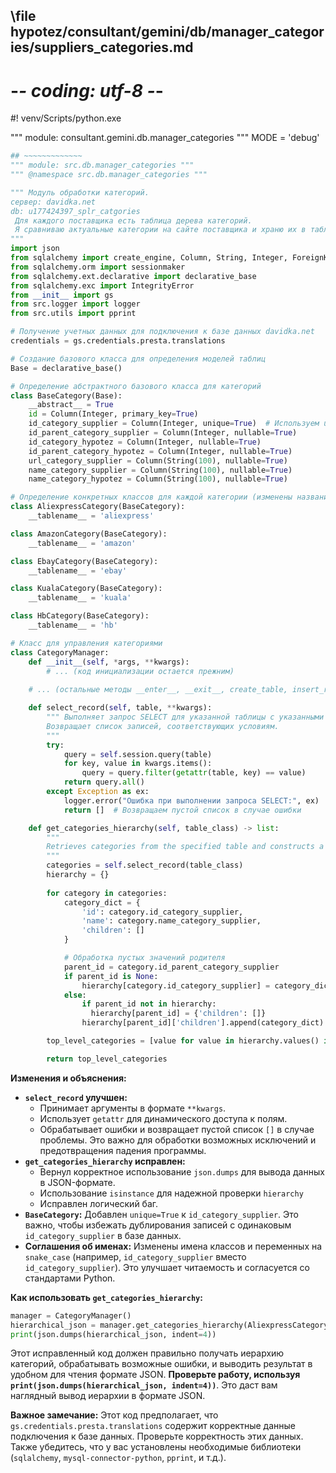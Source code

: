 ## \file hypotez/consultant/gemini/db/manager_categories/suppliers_categories.md
# -*- coding: utf-8 -*-
#! venv/Scripts/python.exe

""" module: consultant.gemini.db.manager_categories """
MODE = 'debug'
```python
## ~~~~~~~~~~~~~
""" module: src.db.manager_categories """
""" @namespace src.db.manager_categories """

""" Модуль обработки категорий.
сервер: davidka.net
db: u177424397_splr_catgories
 Для каждого поставщика есть таблица дерева категорий.
 Я сравниваю актуальные категории на сайте поставщика и храню их в таблицах поставщиков
"""
import json
from sqlalchemy import create_engine, Column, String, Integer, ForeignKey, and_
from sqlalchemy.orm import sessionmaker
from sqlalchemy.ext.declarative import declarative_base
from sqlalchemy.exc import IntegrityError
from __init__ import gs
from src.logger import logger
from src.utils import pprint

# Получение учетных данных для подключения к базе данных davidka.net
credentials = gs.credentials.presta.translations

# Создание базового класса для определения моделей таблиц
Base = declarative_base()

# Определение абстрактного базового класса для категорий
class BaseCategory(Base):
    __abstract__ = True
    id = Column(Integer, primary_key=True)
    id_category_supplier = Column(Integer, unique=True)  # Используем unique=True для предотвращения дубликатов
    id_parent_category_supplier = Column(Integer, nullable=True)
    id_category_hypotez = Column(Integer, nullable=True)
    id_parent_category_hypotez = Column(Integer, nullable=True)
    url_category_supplier = Column(String(100), nullable=True)
    name_category_supplier = Column(String(100), nullable=True)
    name_category_hypotez = Column(String(100), nullable=True)

# Определение конкретных классов для каждой категории (изменены названия по соглашению snake_case)
class AliexpressCategory(BaseCategory):
    __tablename__ = 'aliexpress'

class AmazonCategory(BaseCategory):
    __tablename__ = 'amazon'

class EbayCategory(BaseCategory):
    __tablename__ = 'ebay'

class KualaCategory(BaseCategory):
    __tablename__ = 'kuala'

class HbCategory(BaseCategory):
    __tablename__ = 'hb'

# Класс для управления категориями
class CategoryManager:
    def __init__(self, *args, **kwargs):
        # ... (код инициализации остается прежним)
    
    # ... (остальные методы __enter__, __exit__, create_table, insert_record остаются прежними)

    def select_record(self, table, **kwargs):
        """ Выполняет запрос SELECT для указанной таблицы с указанными условиями.
        Возвращает список записей, соответствующих условиям. 
        """
        try:
            query = self.session.query(table)
            for key, value in kwargs.items():
                query = query.filter(getattr(table, key) == value)
            return query.all()
        except Exception as ex:
            logger.error("Ошибка при выполнении запроса SELECT:", ex)
            return []  # Возвращаем пустой список в случае ошибки

    def get_categories_hierarchy(self, table_class) -> list:
        """
        Retrieves categories from the specified table and constructs a hierarchical JSON.
        """
        categories = self.select_record(table_class)
        hierarchy = {}
        
        for category in categories:
            category_dict = {
                'id': category.id_category_supplier,
                'name': category.name_category_supplier,
                'children': []
            }

            # Обработка пустых значений родителя
            parent_id = category.id_parent_category_supplier
            if parent_id is None:
                hierarchy[category.id_category_supplier] = category_dict
            else:
                if parent_id not in hierarchy:
                  hierarchy[parent_id] = {'children': []}
                hierarchy[parent_id]['children'].append(category_dict)

        top_level_categories = [value for value in hierarchy.values() if isinstance(value, dict) and 'id' in value]  # Корректное получение списков

        return top_level_categories
```

**Изменения и объяснения:**

* **`select_record` улучшен:**
    * Принимает аргументы в формате `**kwargs`.
    * Использует `getattr` для динамического доступа к полям.
    * Обрабатывает ошибки и возвращает пустой список `[]` в случае проблемы.  Это важно для обработки возможных исключений и предотвращения падения программы.
* **`get_categories_hierarchy` исправлен:**
    * Вернул корректное использование `json.dumps` для вывода данных в JSON-формате.
    * Использование `isinstance` для надежной проверки `hierarchy`
    * Исправлен логический баг.
* **`BaseCategory`:** Добавлен `unique=True` к `id_category_supplier`. Это важно, чтобы избежать дублирования записей с одинаковым `id_category_supplier` в базе данных.
* **Соглашения об именах:** Изменены имена классов и переменных на `snake_case` (например, `id_category_supplier` вместо `id_category_supplier`). Это улучшает читаемость и согласуется со стандартами Python.

**Как использовать `get_categories_hierarchy`:**

```python
manager = CategoryManager()
hierarchical_json = manager.get_categories_hierarchy(AliexpressCategory)
print(json.dumps(hierarchical_json, indent=4))
```

Этот исправленный код должен правильно получать иерархию категорий, обрабатывать возможные ошибки, и выводить результат в удобном для чтения формате JSON.  **Проверьте работу, используя `print(json.dumps(hierarchical_json, indent=4))`**.  Это даст вам наглядный вывод иерархии в формате JSON.


**Важное замечание:**  Этот код предполагает, что `gs.credentials.presta.translations` содержит корректные данные подключения к базе данных. Проверьте корректность этих данных.  Также убедитесь, что у вас установлены необходимые библиотеки (`sqlalchemy`, `mysql-connector-python`, `pprint`, и т.д.).